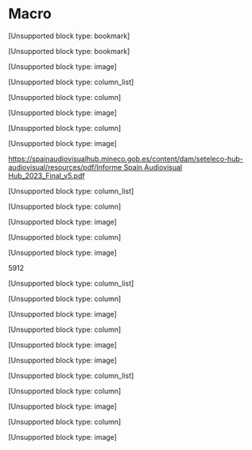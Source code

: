 # Macro

[Unsupported block type: bookmark]

[Unsupported block type: bookmark]

[Unsupported block type: image]

[Unsupported block type: column_list]

[Unsupported block type: column]

[Unsupported block type: image]

[Unsupported block type: column]

[Unsupported block type: image]

[https://spainaudiovisualhub.mineco.gob.es/content/dam/seteleco-hub-audiovisual/resources/pdf/Informe Spain Audiovisual Hub_2023_Final_v5.pdf](https://spainaudiovisualhub.mineco.gob.es/content/dam/seteleco-hub-audiovisual/resources/pdf/Informe%20Spain%20Audiovisual%20Hub_2023_Final_v5.pdf)

[Unsupported block type: column_list]

[Unsupported block type: column]

[Unsupported block type: image]

[Unsupported block type: column]

[Unsupported block type: image]

5912

[Unsupported block type: column_list]

[Unsupported block type: column]

[Unsupported block type: image]

[Unsupported block type: column]

[Unsupported block type: image]

[Unsupported block type: image]

[Unsupported block type: column_list]

[Unsupported block type: column]

[Unsupported block type: image]

[Unsupported block type: column]

[Unsupported block type: image]

